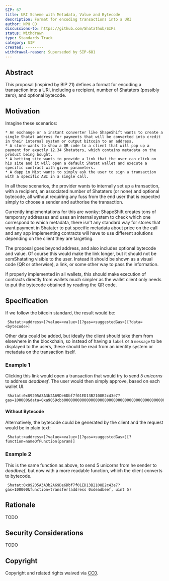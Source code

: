 ```yaml
---
SIP: 67
title: URI Scheme with Metadata, Value and Bytecode
description: Format for encoding transactions into a URI
author: NPH CO
discussions-to: https://github.com/Shatathub/SIPs
status: Withdrawn
type: Standards Track
category: SIP
created: --------
withdrawal-reason: Superseded by SIP-681
---
```


## Abstract

This proposal (inspired by BIP 21) defines a format for encoding a transaction into a URI, including a recipient, number of Shataters (possibly zero), and optional bytecode.

## Motivation

Imagine these scenarios:

    * An exchange or a instant converter like ShapeShift wants to create a single Shatat address for payments that will be converted into credit in their internal system or output bitcoin to an address.
    * A store wants to show a QR code to a client that will pop up a payment for exactly 12.34 Shataters, which contains metadata on the product being bought.
    * A betting site wants to provide a link that the user can click on his site and it will open a default Shatat wallet and execute a specific contract with given parameters.
    * A dapp in Mist wants to simply ask the user to sign a transaction with a specific ABI in a single call.


In all these scenarios, the provider wants to internally set up a transaction, with a recipient, an associated number of Shataters (or none) and optional bytecode, all without requiring any fuss from the end user that is expected simply to choose a sender and authorise the transaction.

Currently implementations for this are wonky: ShapeShift creates tons of temporary addresses and uses an internal system to check which one correspond to which metadata, there isn't any standard way for stores that want payment in Shatater to put specific metadata about price on the call and any app implementing contracts will have to use different solutions depending on the client they are targeting.

The proposal goes beyond address, and also includes optional bytecode and value. Of course this would make the link longer, but it should not be somShatating visible to the user. Instead it should be shown as a visual code (QR or otherwise), a link, or some other way to pass the information.

If properly implemented in all wallets, this should make execution of contracts directly from wallets much simpler as the wallet client only needs to put the bytecode obtained by reading the QR code.

## Specification

If we follow the bitcoin standard, the result would be:

```
 Shatat:<address>[?value=<value>][?gas=<suggestedGas>][?data=<bytecode>]
```

Other data could be added, but ideally the client should take them from elsewhere in the blockchain, so instead of having a `label` or a `message` to be displayed to the users, these should be read from an identity system or metadata on the transaction itself.

### Example 1

Clicking this link would open a transaction that would try to send _5 unicorns_ to address _deadbeef_. The user would then simply approve, based on each wallet UI.

```
 Shatat:0x89205A3A3b2A69De6Dbf7f01ED13B2108B2c43e7?gas=100000&data=0xa9059cbb00000000000000000000000000000000000000000000000000000000deadbeef0000000000000000000000000000000000000000000000000000000000000005
```

#### Without Bytecode

Alternatively, the bytecode could be generated by the client and the request would be in plain text:

```
 Shatat:<address>[?value=<value>][?gas=<suggestedGas>][?function=nameOfFunction(param)]
```

### Example 2

This is the same function as above, to send 5 unicorns from he sender to _deadbeef_, but now with a more readable function, which the client converts to bytecode.

```
 Shatat:0x89205A3A3b2A69De6Dbf7f01ED13B2108B2c43e7?gas=100000&function=transfer(address 0xdeadbeef, uint 5)
```

## Rationale

TODO

## Security Considerations

TODO

## Copyright

Copyright and related rights waived via [CC0](../LICENSE.md).
